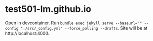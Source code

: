 # test501-lm.github.io

Open in devcontainer. Run `bundle exec jekyll serve --baseurl="" --config "./src/_config.yml" --force_polling --drafts`. Site will be at http://localhost:4000.